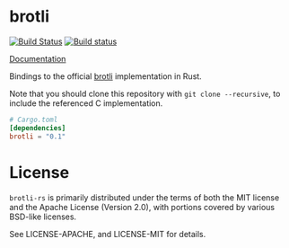 # brotli

[![Build Status](https://travis-ci.org/alexcrichton/brotli-rs.svg?branch=master)](https://travis-ci.org/alexcrichton/brotli-rs)
[![Build status](https://ci.appveyor.com/api/projects/status/j58d3x8p0a8mig0m?svg=true)](https://ci.appveyor.com/project/alexcrichton/brotli-rs)

[Documentation](http://alexcrichton.com/brotli-rs)

Bindings to the official [brotli] implementation in Rust.

Note that you should clone this repository with `git clone --recursive`, to include the referenced C implementation.

[brotli]: https://github.com/google/brotli

```toml
# Cargo.toml
[dependencies]
brotli = "0.1"
```

# License

`brotli-rs` is primarily distributed under the terms of both the MIT license and
the Apache License (Version 2.0), with portions covered by various BSD-like
licenses.

See LICENSE-APACHE, and LICENSE-MIT for details.

